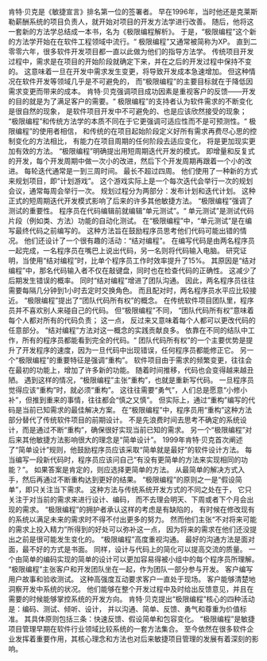 肯特·贝克是《敏捷宣言》排名第一位的签署者。
早在1996年，当时他还是克莱斯勒薪酬系统的项目负责人，就开始对项目的开发方法学进行改善。
随后，他将这一套新的方法学总结成一本书，名为《极限编程解析》。
于是，“极限编程”这个新的方法学开始在在软件工程领域中流行。“
极限编程”又通常被简称为XP。
直到二零零六年，很多软件开发项目都一直以此做为他们的指导方法学。
传统项目开发过程中，需求是在项目的开始阶段就确定下来，并在之后的开发过程中保持不变的。
这意味着一旦在开发中需求发生变更，将导致开发成本急速增加。
但这种情况在软件开发等领域几乎是不可避免的，
而“极限编程”的主要目标就在于降低因需求变更而带来的成本。
肯特·贝克强调项目成功因素是重视客户的反馈——开发的目的就是为了满足客户的需要。“
极限编程”的支持者认为软件需求的不断变化是很自然的现象，
是软件项目开发中不可避免的、也是应该欣然接受的现象；
“极限编程”和传统方法学的本质不同在于它更强调可适应性而不是可预测性。“
极限编程”的使用者相信，
和传统的在项目起始阶段定义好所有需求再费尽心思的控制变化的方法相比，
有能力在项目周期的任何阶段去适应变化，
将是更加现实更加有效的方法。
“极限编程”明确提出用短周期迭代开发的模式。
即增量和反复式的开发，每个开发周期中做一次小的改进，然后下个开发周期再跟着一个小的改进。
每轮迭代通常是一到三周时间。
最长不超过四周。
他们使用了一种新的方式来规划项目，即“计划游戏”。
这个游戏实际上是一个每次迭代会举行一次的规划会议，通常每周会举行一次。
规划过程分为两部分：发布计划和迭代计划。
这种正式的短周期迭代开发模式影响了后来的许多其他敏捷方法。
“极限编程”强调了测试的重要性。
程序员在代码编辑前就编辑“单元测试”。“
单元测试”是测试代码片段（例如类、方法）功能的自动化测试。
在“极限编程”中，“单元测试”是在编写最终代码之前编写的。
这种方法旨在鼓励程序员思考他们代码可能出错的情况。
他们还设计了一个很有趣的活动：“结对编程”。
在编写代码是由两名程序员一起完成，一名程序员在嘴巴上说出代码，另一名则将代码输入电脑。
研究证明，当使用“结对编程”时，比单个程序员工作时效率提升了15%。
其原因是“结对编程”中，那名代码输入者不仅在敲键盘，同时也在检查代码的正确性。
这减少了后期发生错误的概率。
同时“结对编程”增进了团队沟通。
因此，两名程序员往往需要每隔几分钟到1小时去定时交换角色。
而且配对时，两名程序员水平应比较接近。
“极限编程”提出了“团队代码所有权”的概念。
在传统软件项目团队里，程序员并不喜欢别人来碰自己的代码。
但“极限编程”不同，
“团队代码所有权”意味着每个人都对所有的代码负责；
这一点，
反过来又意味着每个人都可以更改代码的任意部分。
“结对编程”方法对这一概念的实践贡献良多。
依靠在不同的结队中工作，所有的程序员都能看到完全的代码。“
团队代码所有权”的一个主要优势是提升了开发程序的速度，因为一旦代码中出现错误，任何程序员都能修正它。
另一个“极限编程”的重要特征是强调“重构”。
软件项目由于需求的频繁变更，往往会在最初的功能上，增加了许多新的功能。
随着时间推移，代码也会变得越来越丑陋。
遇到这样的情况，“极限编程”主张“重构”，也就是重新写代码。
一旦程序员觉得应该“重构”时，就必须“重构”。
这往往需要“勇气”，人们总是愿意“小修小补”，但推到重来的事情，往往都会“慎之又慎”。
但实际上，通过“重构”编写的代码是当前已知需求的最佳解决方案。
在“极限编程”中，程序员用“重构”这种方法部分替代了传统软件项目的前期设计。
不是先浪费时间去思考不确定的系统设计，而是通过不断“重构”，确保很好实现当前已知的需求。
另一个“极限编程”对后来其他敏捷方法影响很大的理念是“简单设计”。
1999年肯特·贝克首次阐述了“简单设计”规则，他鼓励程序员应该采取“简单就是最好”的软件设计方法。
每当编写一段新代码时，程序员应该问自己“有没有更简单的方法来实现相同的功能？”。
如果答案是肯定的，则应选择更简单的方法。
从最简单的解决方式入手，然后再通过不断重构达到更好的结果。
“极限编程”的原则之一是“假设简单”，即只关注当下需求。
这种方法与传统系统开发方式的不同之处在于，
它只关注于对当前的需求来进行设计、编码，
而不去理会明天、下周或者下个月会出现的需求。
“极限编程”的拥护者承认这样的考虑是有缺陷的，
有时候在修改现有的系统以满足未来的需求时不得不付出更多的努力。
然而他们主张“不对将来可能的需求上投入精力”所得到的好处可以弥补这一点，
因为将来的需求在他们还没提出之前是很可能发生变化的。
“极限编程”高度重视沟通。
最好的沟通方法是面对面，最不好的方式是书面。
同样，设计与代码上的简化可以提高交流的质量。
一个由简单的编码实现的简单的设计可以更加容易得被小组中的每个程序员所理解。
“极限编程”主张客户和开发团队坐在一起，作为团队一部分参与开发。
客户编写用户故事和验收测试。
这种高强度互动要求客户一直处于现场。
客户能够清楚地洞察开发中系统的状况。
他们能够在整个开发过程中及时给出反馈意见，并且在需要的时候能够掌控系统的开发方向。
肯特·贝克提出“极限编程”核心的四种活动是：编码、测试、倾听、设计，
并以沟通、简单、反馈、勇气和尊重为价值标准。
其具体原则包括三条：快速反馈、假设简单和包容变化。
“极限编程”是敏捷项目管理早期在软件行业领域比较系统的一套方法集合。
至今依然在很多软件企业发挥着重要作用，其核心理念和方法也对后来敏捷项目管理的发展有着深刻的影响。